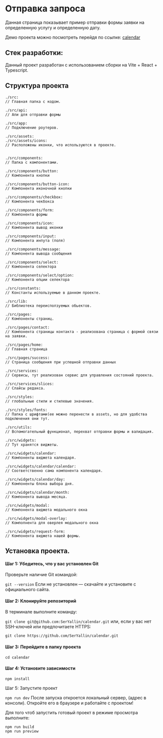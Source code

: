 # Отправка запроса

Данная страница показывает пример отправки формы заявки на определенную услугу и определенную дату.

Демо проекта можно посмотреть перейдя по ссылке: [calendar](https://seryallin.github.io/calendar/)

## Стек разработки:

Данный проект разработан с использованием сборки на Vite + React + Typescript.

## Структура проекта

```angular2html
./src:
// Главная папка с кодом.

./src/api:
// Апи для отправки формы

./src/app:
// Подключение роутеров.

./src/assets:
./src/assets/icons:
// Расположены иконки, что используются в проекте.


./src/components:
// Папка с компонентами.

./src/components/button:
// Компонента кнопки

./src/components/button-icon:
// Компонента иконочной кнопки

./src/components/checkbox:
// Компонента чекбокса

./src/components/form:
// Компонента формы

./src/components/icon:
// Компонента вывод иконки

./src/components/input:
// Компонента инпута (поля)

./src/components/message:
// Компонента вывода сообщения

./src/components/select:
// Компонента селектора

./src/components/select/option:
// Компонента опции селектора

./src/constants:
// Константы используемые в данном проекте.

./src/lib:
// Библиотека переисползуемых обьектов.

./src/pages:
// Компоненты страниц.

./src/pages/contact:
// Компонента страницы контакта - реализована страница с формой связи на заявки.

./src/pages/home:
// Главная страница

./src/pages/success:
// Страница сообщения при успешной отправки данных

./src/services:
// Сервисы, тут реализован сервис для управления состояний проекта.

./src/services/slices:
// Слайсы редакса.

./src/styles:
// глобальные стили и стилевые значения.

./src/styles/fonts:
// Папка с шрифтами(ее можно перенести в assets, но для удобства подключения они тут.

./src/utils:
// Вспомогательный функционал, перехват отправки формы и валидация.

./src/widgets:
// Тут хранятся виджеты.

./src/widgets/calendar:
// Компоненты виджета календаря.

./src/widgets/calendar/calendar:
// Соответственно сама компонента календаря.

./src/widgets/calendar/day:
// Компоненты блока выбора дня.

./src/widgets/calendar/month:
// Компонента вывода месяца.

./src/widgets/modal:
// Компонента виджета модального окна

./src/widgets/modal-overlay:
// Компопнента для оверлея модального окна

./src/widgets/request-form:
// Компонента виджета нашей формы.
```

## Установка проекта.

#### Шаг 1: Убедитесь, что у вас установлен Git
Проверьте наличие Git командой:

`git --version`
Если не установлен — скачайте и установите с официального сайта.

#### Шаг 2: Клонируйте репозиторий
В терминале выполните команду:

`git clone git@github.com:SerYallin/calendar.git`
или, если у вас нет SSH-ключей или предпочитаете HTTPS:

`git clone https://github.com/SerYallin/calendar.git`

#### Шаг 3: Перейдите в папку проекта
`cd calendar`

#### Шаг 4: Установите зависимости

`npm install`

Шаг 5: Запустите проект

`npm run dev`
После запуска откроется локальный сервер, (адрес в консоли). Откройте его в браузере и работайте с проектом!

Для того чтоб запустить готовый проект в режиме просмотра выполните:

```
npm run build
npm run preview
```
